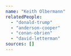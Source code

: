 ```yaml
---
name: "Keith Olbermann"
relatedPeople:
  - "donald-trump"
  - "anderson-cooper"
  - "conan-obrien"
  - "david-letterman"
sources: []
---
```


